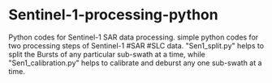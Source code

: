 # Sentinel-1-processing-python
Python codes for Sentinel-1 SAR data processing. simple python codes for two processing steps of Sentinel-1 #SAR #SLC data. "Sen1_split.py" helps to split the Bursts of any particular sub-swath at a time, while "Sen1_calibration.py" helps to calibrate and deburst any one sub-swath at a time.
